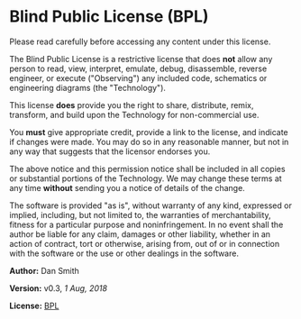 # Blind Public License (BPL)

Please read carefully before accessing any content under this license.

The Blind Public License is a restrictive license that does **not** allow any person to read, view, interpret, emulate, debug, disassemble, reverse engineer, or execute ("Observing") any included code, schematics or engineering diagrams (the "Technology").

This license **does** provide you the right to share, distribute, remix, transform, and build upon the Technology for non-commercial use.

You **must** give appropriate credit, provide a link to the license, and indicate if changes were made. You may do so in any reasonable manner, but not in any way that suggests that the licensor endorses you.

The above notice and this permission notice shall be included in all copies or substantial portions of the Technology. We may change these terms at any time **without** sending you a notice of details of the change.

The software is provided "as is", without warranty of any kind, expressed or implied, including, but not limited to, the warranties of merchantability, fitness for a particular purpose and noninfringement. In no event shall the author be liable for any claim, damages or other liability, whether in an action of contract, tort or otherwise, arising from, out of or in connection with the software or the use or other dealings in the software.

**Author:** Dan Smith

**Version:** v0.3, *1 Aug, 2018*

**License:** [BPL](https://github.com/dansmithedu/BPL/)

